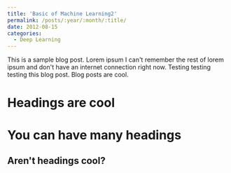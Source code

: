 ```yaml
---
title: 'Basic of Machine Learning2'
permalink: /posts/:year/:month/:title/
date: 2012-08-15
categories:
  - Deep Learning
---
```


This is a sample blog post. Lorem ipsum I can't remember the rest of lorem ipsum and don't have an internet connection right now. Testing testing testing this blog post. Blog posts are cool.

Headings are cool
======

You can have many headings
======

Aren't headings cool?
------